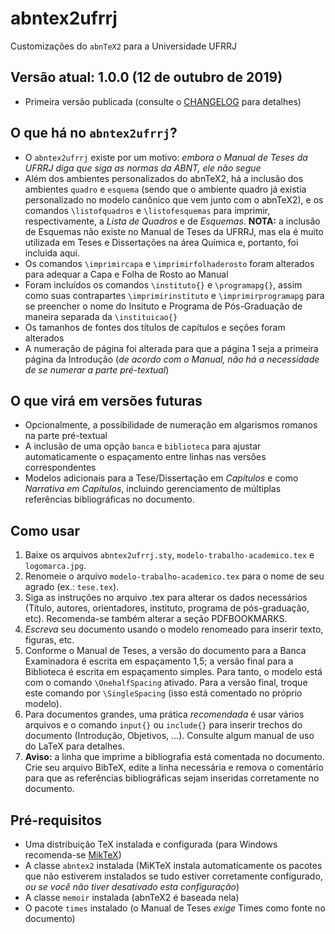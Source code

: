 # abntex2ufrrj
Customizações do `abnTeX2` para a Universidade UFRRJ 

## Versão atual: 1.0.0 (12 de outubro de 2019)
* Primeira versão publicada (consulte o [CHANGELOG](CHANGELOG.md) para detalhes)

## O que há no `abntex2ufrrj`?
* O `abntex2ufrrj` existe por um motivo: *embora o Manual de Teses da UFRRJ diga que siga as normas da ABNT, ele não segue*
* Além dos ambientes personalizados do abnTeX2, há a inclusão dos ambientes `quadro` e `esquema` (sendo que o ambiente quadro já existia personalizado no modelo canônico que vem junto com o abnTeX2), e os comandos `\listofquadros` e `\listofesquemas` para imprimir, respectivamente, a *Lista de Quadros* e de *Esquemas*. **NOTA:** a inclusão de Esquemas não existe no Manual de Teses da UFRRJ, mas ela é muito utilizada em Teses e Dissertações na área Química e, portanto, foi incluida aqui.
* Os comandos `\imprimircapa` e `\imprimirfolhaderosto` foram alterados para adequar a Capa e Folha de Rosto ao Manual
* Foram incluídos os comandos `\instituto{}` e `\programapg{}`, assim como suas contrapartes `\imprimirinstituto` e `\imprimirprogramapg` para se preencher o nome do Insituto e Programa de Pós-Graduação de maneira separada da `\instituicao{}`
* Os tamanhos de fontes dos títulos de capítulos e seções foram alterados
* A numeração de página foi alterada para que a página 1 seja a primeira página da Introdução (*de acordo com o Manual, não há a necessidade de se numerar a parte pré-textual*)

## O que virá em versões futuras
* Opcionalmente, a possibilidade de numeração em algarismos romanos na parte pré-textual
* A inclusão de uma opção `banca` e `biblioteca` para ajustar automaticamente o espaçamento entre linhas nas versões correspondentes
* Modelos adicionais para a Tese/Dissertação em *Capítulos* e como *Narrativa em Capítulos*, incluindo gerenciamento de múltiplas referências bibliográficas no documento.

## Como usar
1. Baixe os arquivos `abntex2ufrrj.sty`, `modelo-trabalho-academico.tex` e `logomarca.jpg`.
1. Renomeie o arquivo `modelo-trabalho-academico.tex` para o nome de seu agrado (ex.: `tese.tex`).
1. Siga as instruções no arquivo .tex para alterar os dados necessários (Título, autores, orientadores, instituto, programa de pós-graduação, etc). Recomenda-se também alterar a seção PDFBOOKMARKS.
1. *Escreva* seu documento usando o modelo renomeado para inserir texto, figuras, etc.
1. Conforme o Manual de Teses, a versão do documento para a Banca Examinadora é escrita em espaçamento 1,5; a versão final para a Biblioteca é escrita em espaçamento simples. Para tanto, o modelo está com o comando `\OnehalfSpacing` ativado. Para a versão final, troque este comando por `\SingleSpacing` (isso está comentado no próprio modelo).
1. Para documentos grandes, uma prática *recomendada* é usar vários arquivos e o comando `input{}` ou `include{}` para inserir trechos do documento (Introdução, Objetivos, ...). Consulte algum manual de uso do LaTeX para detalhes.
1. **Aviso:** a linha que imprime a bibliografia está comentada no documento. Crie seu arquivo BibTeX, edite a linha necessária e remova o comentário para que as referências bibliográficas sejam inseridas corretamente no documento.

## Pré-requisitos
* Uma distribuição TeX instalada e configurada (para Windows recomenda-se [MikTeX](http://miktex.org))
* A classe `abntex2` instalada (MiKTeX instala automaticamente os pacotes que não estiverem instalados se tudo estiver corretamente configurado, *ou se você não tiver desativado esta configuração*)
* A classe `memoir` instalada (abnTeX2 é baseada nela)
* O pacote `times` instalado (o Manual de Teses *exige* Times como fonte no documento)
